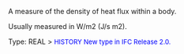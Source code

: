 A measure of the density of heat flux within a body.

Usually measured in W/m2 (J/s m2).

Type: REAL > <font size="-1" color="#0000FF">HISTORY New type in IFC Release 2.0.
</font>